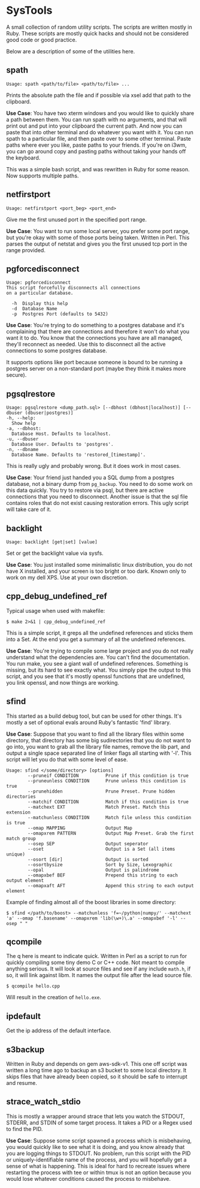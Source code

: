 # SysTools

A small collection of random utility scripts. The scripts are written mostly in Ruby. 
These scripts are mostly quick hacks and should not be considered good code or good practice.

Below are a description of some of the utilities here.

## spath

```
Usage: spath <path/to/file> <path/to/file> ...
```
Prints the absolute path the file and if possible via xsel add that path to the clipboard.

**Use Case**: You have two xterm windows and you would like to quickly share a path between them. 
You can run spath with no arguments, and that will print out and put into your clipboard the current path. 
And now you can paste that into other terminal and do whatever you want with it. 
You can run spath to a particular file, and then paste over to some other terminal. 
Paste paths where ever you like, paste paths to your friends. 
If you're on i3wm, you can go around copy and pasting paths without taking your hands off the keyboard.

This was a simple bash script, and was rewritten in Ruby for some reason.
Now supports multiple paths.

## netfirstport

```
Usage: netfirstport <port_beg> <port_end>
```

Give me the first unused port in the specified port range.

**Use Case**: You want to run some local server, you prefer some port range, but you're okay with some of those ports being taken. Written in Perl. This parses the output of netstat and gives you the first unused tcp port in the range provided.

## pgforcedisconnect

```
Usage: pgforcedisconnect
This script forcefully disconnects all connections
on a particular database.

  -h  Display this help
  -d  Database Name 
  -p  Postgres Port (defaults to 5432)
```

**Use Case**: You're trying to do something to a postgres database and it's complaining that there are connections and therefore it won't do what you want it to do. You know that the connections you have are all managed, they'll reconnect as needed. Use this to disconnect all the active connections to some postgres database.

It supports options like port because someone is bound to be running a postgres server on a non-standard port (maybe they think it makes more secure).

## pgsqlrestore

```
Usage: pgsqlrestore <dump_path.sql> [--dbhost (dbhost|localhost)] [--dbuser (dbuser|postgres)]
-h, --help:
  Show help
-a, --dbhost:
  Database Host. Defaults to localhost.
-u, --dbuser
  Database User. Defaults to 'postgres'.
-n, --dbname
  Database Name. Defaults to 'restored_[timestamp]'.

```

This is really ugly and probably wrong. But it does work in most cases.

**Use Case**: Your friend just handed you a SQL dump from a postgres database, not a binary dump from `pg_backup`. 
You need to do some work on this data quickly. 
You try to restore via psql, but there are active connections that you need to disconnect. 
Another issue is that the sql file contains roles that do not exist causing restoration errors. 
This ugly script will take care of it.

## backlight

```
Usage: backlight [get|set] [value]
```

Set or get the backlight value via sysfs. 

**Use Case**: You just installed some minimalistic linux distribution, you do not have X installed, and your screen is too bright or too dark. 
Known only to work on my dell XPS. Use at your own discretion.

## cpp\_debug\_undefined\_ref

Typical usage when used with makefile:
```
$ make 2>&1 | cpp_debug_undefined_ref
```

This is a simple script, it greps all the undefined references and sticks them into a Set. At the end you get a summary of all the undefined references.

**Use Case**: You're trying to compile some large project and you do not really understand what the dependencies are. You can't find the documentation. You run make, you see a giant wall of undefined references. Something is missing, but its hard to see exactly what. You simply pipe the output to this script, and you see that it's mostly openssl functions that are undefined, you link openssl, and now things are working.

## sfind

This started as a build debug tool, but can be used for other things. 
It's mostly a set of optional evals around Ruby's fantastic 'find' library.

**Use Case**: 
Suppose that you want to find all the library files within some directory, 
that directory has some big sudirectories that you do not want to go into, 
you want to grab all the library file names, 
remove the lib part, 
and output a single space separated line of linker flags all starting with '-l'. 
This script will let you do that with some level of ease.

```
Usage: sfind </some/directory> [options]
        --pruneif CONDITION          Prune if this condition is true
        --pruneunless CONDITION      Prune unless this condition is true
        --prunehidden                Prune Preset. Prune hidden directories
        --matchif CONDITION          Match if this condition is true
        --matchext EXT               Match Preset. Match this extension
        --matchunless CONDITION      Match file unless this condition is true
        --omap MAPPING               Output Map
        --omapxrem PATTERN           Output Map Preset. Grab the first match group
        --osep SEP                   Output seperator
        --oset                       Output is a Set (all items unique)
        --osort [dir]                Output is sorted
        --osortbysize                Sort by Size, Lexographic
        --opal                       Output is palindrome
        --omapxbef BEF               Prepend this string to each output element
        --omapxaft AFT               Append this string to each output element

```
Example of finding almost all of the boost libraries in some directory:
```
$ sfind </path/to/boost> --matchunless 'f=~/python|numpy/' --matchext 'a' --omap 'f.basename' --omapxrem 'lib(\w+)\.a' --omapxbef '-l' --osep " "
```

## qcompile

The q here is meant to indicate quick. Written in Perl as a script to run for quickly compiling some tiny demo C or C++ code.
Not meant to compile anything serious. It will look at source files and see if any include `math.h`, if so, it will link against
libm. It names the output file after the lead source file.

```
$ qcompile hello.cpp
```
Will result in the creation of `hello.exe`.

## ipdefault

Get the ip address of the default interface.

## s3backup

Written in Ruby and depends on gem aws-sdk-v1. This one off script was written a long time ago to backup
an s3 bucket to some local directory. It skips files that have already been copied, so it should be safe
to interrupt and resume. 

## strace_watch_stdio

This is mostly a wrapper around strace that lets you watch
the STDOUT, STDERR, and STDIN of some target process. 
It takes a PID or a Regex used to find the PID.

**Use Case**: Suppose some script spawned a process which is misbehaving, you
would quickly like to see what it is doing, and you know already that you are logging
things to STDOUT. No problem, run this script with the PID or uniquely-identifiable name 
of the process, and you will hopefully get a sense of what is happening. This is ideal
for hard to recreate issues where restarting the process with tee or within tmux is not an option
because you would lose whatever conditions caused the process to misbehave.
